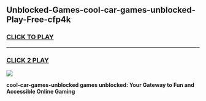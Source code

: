 
## Unblocked-Games-cool-car-games-unblocked-Play-Free-cfp4k
<h3>
<a href="https://premium76.site?title=cool-car-games-unblocked&ref=24M">CLICK TO PLAY</a></h3>
<hr>

<h3>
<a href="https://premium76.site?title=cool-car-games-unblocked&ref=24M">CLICK 2 PLAY</a>
  
</h3>

<a href="https://premium76.site?title=cool-car-games-unblocked&ref=24M"><img src="https://clearcache.store/games.png"></a>


**cool-car-games-unblocked games unblocked: Your Gateway to Fun and Accessible Online Gaming**
